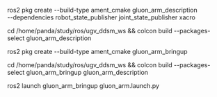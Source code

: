 ros2 pkg create --build-type ament_cmake gluon_arm_description \
  --dependencies robot_state_publisher joint_state_publisher xacro
  
cd /home/panda/study/ros/ugv_ddsm_ws && colcon build --packages-select gluon_arm_description


ros2 pkg create --build-type ament_cmake gluon_arm_bringup

cd /home/panda/study/ros/ugv_ddsm_ws && colcon build --packages-select gluon_arm_bringup gluon_arm_description

ros2 launch gluon_arm_bringup gluon_arm.launch.py